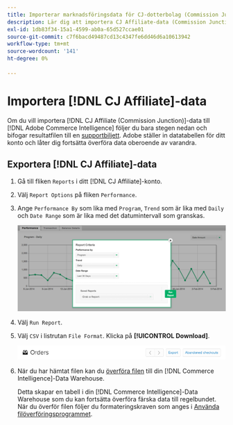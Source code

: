 ```yaml
---
title: Importerar marknadsföringsdata för CJ-dotterbolag (Commission Junction)
description: Lär dig att importera CJ Affiliate-data (Commission Junction) till  [!DNL Commerce Intelligence].L Commerce Intelligence&rbrack;.
exl-id: 1db83f34-15a1-4599-ab0a-65d527ccae01
source-git-commit: c7f6bacd49487cd13c4347fe6dd46d6a10613942
workflow-type: tm+mt
source-wordcount: '141'
ht-degree: 0%

---
```


# Importera [!DNL CJ Affiliate]-data

Om du vill importera [!DNL CJ Affiliate (Commission Junction)]-data till [!DNL Adobe Commerce Intelligence] följer du bara stegen nedan och bifogar resultatfilen till en [supportbiljett](https://experienceleague.adobe.com/docs/commerce-knowledge-base/kb/troubleshooting/miscellaneous/mbi-service-policies.html). Adobe ställer in datatabellen för ditt konto och låter dig fortsätta överföra data oberoende av varandra.

## Exportera [!DNL CJ Affiliate]-data

1. Gå till fliken `Reports` i ditt [!DNL CJ Affiliate]-konto.

1. Välj `Report Options` på fliken `Performance`.

1. Ange `Performance By` som lika med `Program`, `Trend` som är lika med `Daily` och `Date Range` som är lika med det datumintervall som granskas.

   ![export-cj-affiliate-data](../../../assets/export-cj-affiliate-data-1.png)<!--{:.zoom}-->

1. Välj `Run Report`.

1. Välj `CSV` i listrutan `File Format`.  Klicka på **[!UICONTROL Download]**.

   ![exportera cj-filialdata](../../../assets/export-an-individual-order-2.jpg)<!--{:.zoom}-->

1. När du har hämtat filen kan du [överföra filen](../connecting-data/using-file-uploader.md) till din [!DNL Commerce Intelligence]-Data Warehouse.

   Detta skapar en tabell i din [!DNL Commerce Intelligence]-Data Warehouse som du kan fortsätta överföra färska data till regelbundet. När du överför filen följer du formateringskraven som anges i [Använda filöverföringsprogrammet](../connecting-data/using-file-uploader.md).
